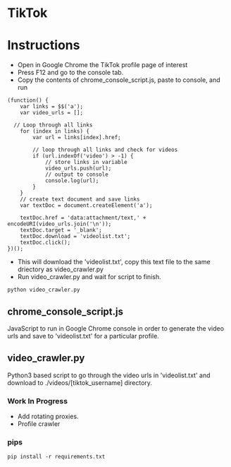 # TikTok

# Instructions
- Open in Google Chrome the TikTok profile page of interest
- Press F12 and go to the console tab.
- Copy the contents of chrome_console_script.js, paste to console, and run
```
(function() {
    var links = $$('a');
    var video_urls = [];
  
  // Loop through all links
    for (index in links) {
        var url = links[index].href;
        
        // loop through all links and check for videos
        if (url.indexOf('video') > -1) {
            // store links in variable
            video_urls.push(url);
            // output to console
            console.log(url);
        }
    }
    // create text document and save links
    var textDoc = document.createElement('a');

    textDoc.href = 'data:attachment/text,' + encodeURI(video_urls.join('\n'));
    textDoc.target = '_blank';
    textDoc.download = 'videolist.txt';
    textDoc.click();
})();
```
- This will download the 'videolist.txt', copy this text file to the same driectory as video_crawler.py
- Run video_crawler.py and wait for script to finish.
```
python video_crawler.py
```

## chrome_console_script.js
JavaScript to run in Google Chrome console in order to generate the video urls and save to 'videolist.txt' for a particular profile.

## video_crawler.py
Python3 based script to go through the video urls in 'videolist.txt' and download to ./videos/[tiktok_username] directory.

### Work In Progress
- Add rotating proxies.
- Profile crawler

### pips
```
pip install -r requirements.txt
```
